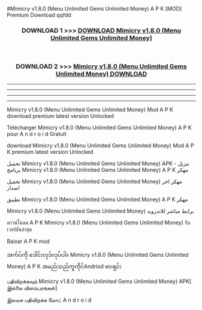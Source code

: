 #Mimicry  v1.8.0 (Menu Unlimited Gems Unlimited Money) A P K [MOD] Premium Download qqfdd



<div align="center">

<h3>DOWNLOAD 1 >>> <a href="https://teeasianyam.web.app?sq=Mimicry  v1.8.0 (Menu Unlimited Gems Unlimited Money)">DOWNLOAD Mimicry  v1.8.0 (Menu Unlimited Gems Unlimited Money) </a></h3><br>

<h3>DOWNLOAD 2 >>> <a href="https://teeasianyam.web.app?sq=Mimicry  v1.8.0 (Menu Unlimited Gems Unlimited Money) ">Mimicry  v1.8.0 (Menu Unlimited Gems Unlimited Money)  DOWNLOAD </a></h3>

</div>


----------------------------------------------------------

----------------------------------------------------------

----------------------------------------------------------

----------------------------------------------------------


Mimicry  v1.8.0 (Menu Unlimited Gems Unlimited Money)  Mod A P K download premium latest version Unlocked

Télécharger Mimicry  v1.8.0 (Menu Unlimited Gems Unlimited Money)  A P K pour A n d r o i d Gratuit

download Mimicry  v1.8.0 (Menu Unlimited Gems Unlimited Money)  Mod A P K premium latest version Unlocked

تحميل Mimicry  v1.8.0 (Menu Unlimited Gems Unlimited Money)  APK - تنزيل برنامج Mimicry  v1.8.0 (Menu Unlimited Gems Unlimited Money)  A P K مهكر

تحميل Mimicry  v1.8.0 (Menu Unlimited Gems Unlimited Money)  مهكر اخر اصدار

تطبيق Mimicry  v1.8.0 (Menu Unlimited Gems Unlimited Money)  A P K مهكر

Mimicry  v1.8.0 (Menu Unlimited Gems Unlimited Money)  برابط مباشر للاندرويد

ดาวน์โหลด A P K Mimicry  v1.8.0 (Menu Unlimited Gems Unlimited Money)  รับเวอร์ชันล่าสุด

Baixar A P K mod

အက်ပ်ကို ဒေါင်းလုဒ်လုပ်ပါ။ Mimicry  v1.8.0 (Menu Unlimited Gems Unlimited Money)  A P K အမည်သည်ကူကိုင်Andriod ဗားရှင်း

பதிவிறக்கவும் Mimicry  v1.8.0 (Menu Unlimited Gems Unlimited Money)  APK[ இல்லை விளம்பரங்கள்] 
 
இலவச பதிவிறக்க மோட் A n d r o i d



